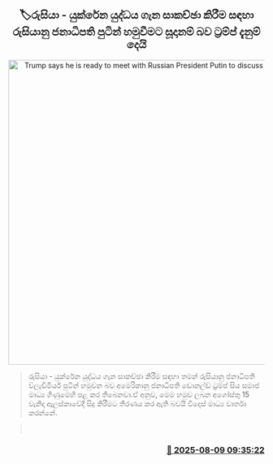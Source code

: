 <p align='center'><b><h2 align='center' title='Trump says he is ready to meet with Russian President Putin to discuss Ukraine war'>🏷රුසියා - යුක්රේන යුද්ධය ගැන සාකච්ඡා කිරීම සඳහා රුසියානු ජනාධිපති පුටින් හමුවීමට සූදානම් බව ට්‍රම්ප් දැනුම් දෙයි</h2></b></p>
<p align='center'><img src='https://helakuru.sgp1.cdn.digitaloceanspaces.com/esana/images/lib/donald-trump-new.jpg' width='600' alt='Trump says he is ready to meet with Russian President Putin to discuss Ukraine war'></p>

> රුසියා - යුක්රේන යුද්ධය ගැන සාකච්ඡා කිරීම සඳහා තමන් රුසියානු ජනාධිපති ව්ලැඩිමියර් පුටින් හමුවන බව අමෙරිකානු ජනාධිපති ඩොනල්ඩ් ට්‍රම්ප් සිය සමාජ මාධ්‍ය ගිණුමෙහි පළ කර තිබෙනවා.‍ඒ අනුව, මෙම හමුව ලබන අගෝස්තු 15 වැනිදා ඇලස්කාවේදී සිදු කිරීමට තීරණය කර ඇති බවයි විදෙස් මාධ්‍ය වාර්තා කරන්නේ.

>  



<h3 align='right'><a href='https://www.helakuru.lk/esana/p/112563/'>📅 2025-08-09 09:35:22</a></h3>

